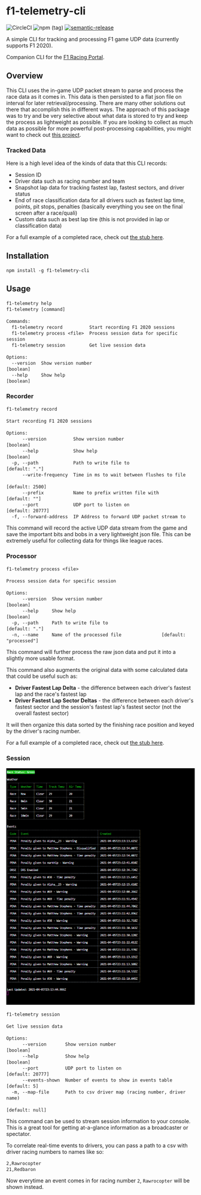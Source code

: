 # f1-telemetry-cli
![CircleCI](https://img.shields.io/circleci/build/github/chaseconey/f1-telemetry-cli)
![npm (tag)](https://img.shields.io/npm/v/f1-telemetry-cli/latest)
[![semantic-release](https://img.shields.io/badge/%20%20%F0%9F%93%A6%F0%9F%9A%80-semantic--release-e10079.svg)](https://github.com/semantic-release/semantic-release)


A simple CLI for tracking and processing F1 game UDP data (currently supports F1 2020).

Companion CLI for the [F1 Racing Portal](https://github.com/chaseconey/frl).

## Overview

This CLI uses the in-game UDP packet stream to parse and process the race data as it comes in. This data is then persisted to a flat json file on interval for later retrieval/processing. There are many other solutions out there that accomplish this in different ways. The approach of this package was to try and be very selective about what data is stored to try and keep the process as lightweight as possible. If you are looking to collect as much data as possible for more powerful post-processing capabilities, you might want to check out [this project](https://pypi.org/project/f1-2020-telemetry/).

### Tracked Data

Here is a high level idea of the kinds of data that this CLI records:

- Session ID
- Driver data such as racing number and team
- Snapshot lap data for tracking fastest lap, fastest sectors, and driver status
- End of race classification data for all drivers such as fastest lap time, points, pit stops, penalties (basically everything you see on the final screen after a race/quali)
- Custom data such as best lap tire (this is not provided in lap or classification data)

For a full example of a completed race, check out [the stub here](stubs/final-race.json).

## Installation

```
npm install -g f1-telemetry-cli
```

## Usage

```
f1-telemetry help
f1-telemetry [command]

Commands:
  f1-telemetry record          Start recording F1 2020 sessions
  f1-telemetry process <file>  Process session data for specific session
  f1-telemetry session         Get live session data

Options:
  --version  Show version number                                       [boolean]
  --help     Show help                                                 [boolean]
```

### Recorder

```
f1-telemetry record

Start recording F1 2020 sessions

Options:
      --version          Show version number                           [boolean]
      --help             Show help                                     [boolean]
  -p, --path             Path to write file to                    [default: "."]
      --write-frequency  Time in ms to wait between flushes to file
                                                                 [default: 2500]
      --prefix           Name to prefix written file with          [default: ""]
      --port             UDP port to listen on                  [default: 20777]
  -f, --forward-address  IP Address to forward UDP packet stream to
```

This command will record the active UDP data stream from the game and save the important bits and bobs in a very lightweight json file. This can be extremely useful for collecting data for things like league races.

### Processor

```
f1-telemetry process <file>

Process session data for specific session

Options:
      --version  Show version number                                   [boolean]
      --help     Show help                                             [boolean]
  -p, --path     Path to write file to                            [default: "."]
  -n, --name     Name of the processed file               [default: "processed"]
```

This command will further process the raw json data and put it into a slightly more usable format.

This command also augments the original data with some calculated data that could be useful such as:

- **Driver Fastest Lap Delta** - the difference between each driver's fastest lap and the race's fastest lap
- **Driver Fastest Lap Sector Deltas** - the difference between each driver's fastest sector and the session's fastest lap's fastest sector (not the overall fastest sector)

It will then organize this data sorted by the finishing race position and keyed by the driver's racing number.

For a full example of a completed race, check out [the stub here](stubs/final-race.json).

### Session

![](/img/session.png)

```
f1-telemetry session

Get live session data

Options:
      --version       Show version number                              [boolean]
      --help          Show help                                        [boolean]
      --port          UDP port to listen on                     [default: 20777]
      --events-shown  Number of events to show in events table      [default: 5]
  -m, --map-file      Path to csv driver map (racing number, driver name)
                                                                 [default: null]
```

This command can be used to stream session information to your console. This is a great tool for getting at-a-glance information as a broadcaster or spectator.

To correlate real-time events to drivers, you can pass a path to a csv with driver racing numbers to names like so:

```
2,Rawrocopter
21,Redbaron
```

Now everytime an event comes in for racing number `2`, `Rawrocopter` will be shown instead.

